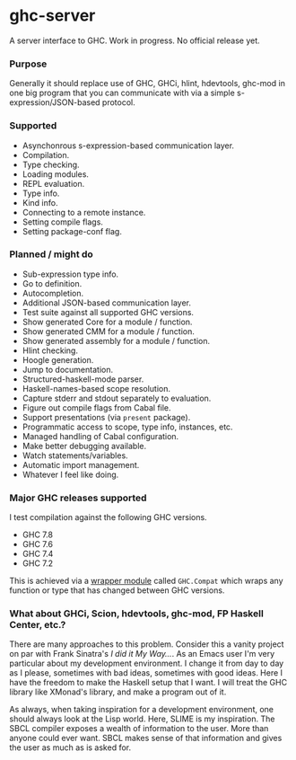 ghc-server
==========

A server interface to GHC. Work in progress. No official release yet.

### Purpose

Generally it should replace use of GHC, GHCi, hlint, hdevtools, ghc-mod in one big 
program that you can communicate with via a simple s-expression/JSON-based protocol.

### Supported

* Asynchonrous s-expression-based communication layer.
* Compilation.
* Type checking.
* Loading modules.
* REPL evaluation.
* Type info.
* Kind info.
* Connecting to a remote instance.
* Setting compile flags.
* Setting package-conf flag.

### Planned / might do

* Sub-expression type info.
* Go to definition.
* Autocompletion.
* Additional JSON-based communication layer.
* Test suite against all supported GHC versions.
* Show generated Core for a module / function.
* Show generated CMM for a module / function.
* Show generated assembly for a module / function.
* Hlint checking.
* Hoogle generation.
* Jump to documentation.
* Structured-haskell-mode parser.
* Haskell-names-based scope resolution.
* Capture stderr and stdout separately to evaluation.
* Figure out compile flags from Cabal file.
* Support presentations (via `present` package).
* Programmatic access to scope, type info, instances, etc.
* Managed handling of Cabal configuration.
* Make better debugging available.
* Watch statements/variables.
* Automatic import management.
* Whatever I feel like doing.

### Major GHC releases supported

I test compilation against the following GHC versions.

* GHC 7.8
* GHC 7.6 
* GHC 7.4 
* GHC 7.2

This is achieved via a [wrapper module](https://github.com/chrisdone/ghc-server/blob/master/src/GHC/Compat.hs) 
called `GHC.Compat` which wraps any function or type that
has changed between GHC versions.

### What about GHCi, Scion, hdevtools, ghc-mod, FP Haskell Center, etc.?

There are many approaches to this problem. Consider this a vanity project
on par with Frank Sinatra's _I did it My Way…_. As an Emacs user I'm 
very particular about my development environment. I change it from day to day
as I please, sometimes with bad ideas, sometimes with good ideas. Here
I have the freedom to make the Haskell setup that I want. I will treat
the GHC library like XMonad's library, and make a program out of it.

As always, when taking inspiration for a development environment, one should
always look at the Lisp world. Here, SLIME is my inspiration. The SBCL compiler
exposes a wealth of information to the user. More than anyone could ever want.
SBCL makes sense of that information and gives the user as much as is asked for.
